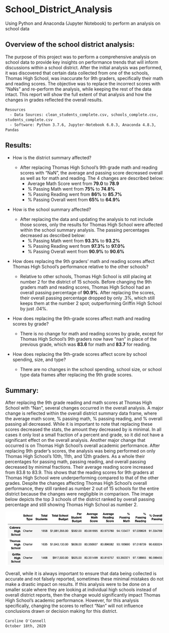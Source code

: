 # School_District_Analysis
Using Python and Anaconda (Jupyter Notebook) to perform an analysis on school data

## Overview of the school district analysis:
The purpose of this project was to perform a comprehensive analysis on school data to provide key insights on performance trends that will inform discussions within a school district. After the initial analysis was performed, it was discovered that certain data collected from one of the schools, Thomas High School, was inaccurate for 9th graders, specifically their math and reading scores. The objective was to replace the incorrect scores with “NaNs” and re-perform the analysis, while keeping the rest of the data intact. This report will show the full extent of that analysis and how the changes in grades reflected the overall results. 

    Resources
      - Data Sources: clean_students_complete.csv, schools_complete.csv, students_complete.csv
      - Software: Python 3.7.6, Jupyter-Notebook 6.0.3, Anaconda 4.8.3, Pandas

## Results:
- How is the district summary affected?
    - After replacing Thomas High School’s 9th grade math and reading scores with “NaN”, the average and passing score decreased overall as well as for math and    reading. The 4 changes are described below:
       -	Average Math Score went from **79.0** to **78.9**
       -	% Passing Math went from **75%** to **74.8%**
       -	% Passing Reading went from **86%** to **85.7%**
       -	% Passing Overall went from **65%** to **64.9%**

- How is the school summary affected?
  - After replacing the data and updating the analysis to not include those scores, only the results for Thomas High School were affected within the school summary analysis. The passing percentages decreased as described below:
     -	% Passing Math went from **93.3%** to **93.2%**
     -	% Passing Reading went from **97.3%** to **97.0%**
     -	% Passing Overall went from **90.9%** to **90.6%**

- How does replacing the 9th graders’ math and reading scores affect Thomas High School’s performance relative to the other schools?
  - Relative to other schools, Thomas High School is still placing at number 2 for the district of 15 schools. Before changing the 9th graders math and reading scores, Thomas High School had an overall passing percentage of **90.9%**. After replacing the scores, their overall passing percentage dropped by only .3%, which still keeps them at the number 2 spot; outperforming Griffin High School by just .04%. 

- How does replacing the 9th-grade scores affect math and reading scores by grade?
  - There is no change for math and reading scores by grade, except for Thomas High School’s 9th graders now have “nan” in place of the previous grade, which was **83.6** for math and **83.7** for reading. 

- How does replacing the 9th-grade scores affect score by school spending, size, and type?
  - There are no changes in the school spending, school size, or school type data frames after replacing the 9th grade scores. 

## Summary:
After replacing the 9th grade reading and math scores at Thomas High School with “Nan”, several changes occurred in the overall analysis. A major change is reflected within the overall district summary data frame, where the average math score, % passing math, % passing reading, and % overall passing all decreased. While it is important to note that replacing these scores decreased the stats, the amount they decreased by is minimal. In all cases it only lost a small fraction of a percent and grade, so it did not have a significant effect on the overall analysis. Another major change that occurred is on Thomas High School’s overall academic performance. After replacing 9th grader’s scores, the analysis was being performed on only Thomas High School’s 10th, 11th, and 12th graders. As a whole their percentages for passing math, passing reading, and overall passing decreased by minimal fractions. Their average reading score increased from 83.8 to 83.9. This shows that the reading scores for 9th graders at Thomas High School were underperforming compared to that of the other grades. Despite the changes affecting Thomas High School’s overall performance, they still ranked as number 2 out of 15 schools for the entire district because the changes were negligible in comparison. The image below depicts the top 3 schools of the district ranked by overall passing percentage and still showing Thomas High School as number 2. 

![alt text]( https://github.com/coconnell022/School_District_Analysis/blob/main/Images%20for%20README/Screen%20Shot%202020-10-18%20at%209.33.09%20PM.png?raw=true)

Overall, while it is always important to ensure that data being collected is accurate and not falsely reported, sometimes these minimal mistakes do not make a drastic impact on results. If this analysis were to be done on a smaller scale where they are looking at individual high schools instead of overall district reports, then the change would significantly impact Thomas High School’s academic performance. However, for this analysis specifically, changing the scores to reflect “Nan” will not influence conclusions drawn or decision making for this district. 

    Caroline O'Connell
    October 18th, 2020

